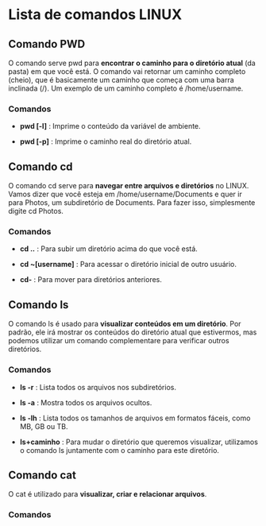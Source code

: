 # Lista de comandos LINUX

## Comando PWD

O comando serve pwd para __encontrar o caminho para o diretório atual__ (da pasta) em que você está. O comando vai retornar um caminho completo (cheio), que é basicamente um caminho que começa com uma barra inclinada (/). Um exemplo de um caminho completo é /home/username.

### Comandos

- __pwd [-l]__ : Imprime o conteúdo da variável de ambiente.

- __pwd [-p]__ : Imprime o caminho real do diretório atual.

## Comando cd

O comando cd serve para __navegar entre arquivos e diretórios__ no LINUX. Vamos dizer que você esteja em /home/username/Documents e quer ir para Photos, um subdiretório de Documents. Para fazer isso, simplesmente digite cd Photos.

### Comandos

- __cd ..__ : Para subir um diretório acima do que você está.

- __cd ~[username]__ : Para acessar o diretório inicial de outro usuário.

- __cd-__ : Para mover para diretórios anteriores.

## Comando ls

O comando ls é usado para __visualizar conteúdos em um diretório__. Por padrão, ele irá mostrar os conteúdos do diretório atual que estivermos, mas podemos utilizar um comando complementare para verificar outros diretórios.

### Comandos

- __ls -r__ : Lista todos os arquivos nos subdiretórios.

- __ls -a__ : Mostra todos os arquivos ocultos.

- __ls -lh__ : Lista todos os tamanhos de arquivos em formatos fáceis, como MB, GB ou TB.

- __ls+caminho__ : Para mudar o diretório que queremos visualizar, utilizamos o comando ls juntamente com o caminho para este diretório.

## Comando cat

O cat é utilizado para __visualizar, criar e relacionar arquivos__.

### Comandos



